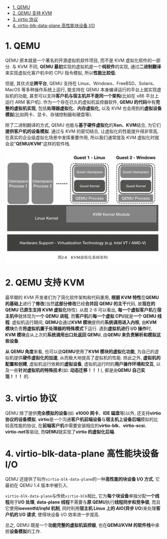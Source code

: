 
<!-- @import "[TOC]" {cmd="toc" depthFrom=1 depthTo=6 orderedList=false} -->

<!-- code_chunk_output -->

- [1. QEMU](#1-qemu)
- [2. QEMU 支持 KVM](#2-qemu-支持-kvm)
- [3. virtio 协议](#3-virtio-协议)
- [4. virtio-blk-data-plane 高性能块设备 I/O](#4-virtio-blk-data-plane-高性能块设备-io)

<!-- /code_chunk_output -->

# 1. QEMU

QEMU 原本就是一个著名的开源虚拟机软件项目, 而不是 KVM 虚拟化软件的一部分. 与 KVM 不同, **QEMU 最初**实现的虚拟机是一个**纯软件**的实现, 通过**二进制翻译**来实现虚拟化客户机中的 CPU 指令模拟, 所以**性能比较低**.

但是, 其优点是**跨平台**, QEMU 支持在 Linux、Windows、FreeBSD、Solaris、MacOS 等多种操作系统上运行, 能支持在 QEMU 本身编译运行的平台上就实现虚拟机的功能, 甚至可以支持**客户机与宿主机并不是同一个架构**(比如在 x86 平台上运行 ARM 客户机). 作为一个存在已久的虚拟机监控器软件, **QEMU 的代码**中有**完整的虚拟机实现**, 包括**处理器虚拟化**、**内存虚拟化**, 以及 KVM 也会用到的**虚拟设备模拟**(比如网卡、显卡、存储控制器和硬盘等).

除了二进制翻译的方式, QEMU 也能与**基于硬件虚拟化**的**Xen、KVM**结合, 为它们**提供客户机的设备模拟**. 通过与 KVM 的密切结合, 让虚拟化的性能提升得非常高, 在真实的企业级虚拟化场景中发挥重要作用, 所以我们通常提及 KVM 虚拟化时就会说"**QEMU/KVM**"这样的软件栈.

![](./images/2019-05-14-21-42-10.png)

# 2. QEMU 支持 KVM

最早期的 KVM 开发者们为了简化软件架构和代码重用, **根据 KVM 特性**在**QEMU 的基础上**进行了**修改**(当然**这部分修改**已经**合并回 QEMU 的主干**代码, 故**现在的 QEMU 已原生支持 KVM 虚拟化**特性). 从图 2\-8 可以看出, **每一个虚拟客户机**在**宿主机中**就体现为**一个 QEMU 进程**, 而**客户机**的**每一个虚拟 CPU**就是**一个 QEMU 线程**. 虚拟机运行期间, **QEMU**会通过**KVM 模块**提供的**系统调用进入内核**, 由**KVM 模块**负责**将虚拟机置于处理器的特殊模式**下运行. 遇到**虚拟机进行 I/O 操作**时, **KVM 模块**会从上次的**系统调用出口处返回 QEMU**, 由**QEMU 来负责解析和模拟这些设备**.

**从 QEMU 角度**来看, 也可以说**QEMU**使用了**KVM 模块的虚拟化功能**, 为自己的虚拟机提供**硬件虚拟化的加速**, 从而极大地提高了虚拟机的性能. 除此之外, **虚拟机的配置和创建**, 虚拟机运行依赖的**虚拟设备**, 虚拟机运行时的**用户操作环境和交互**, 以及一些**针对虚拟机的特殊技术**(如: **动态迁移！！！**), 都是由**QEMU 自己实现！！！** 的.

# 3. virtio 协议

QEMU 除了提供**完全模拟的设备**(如: **e1000 网卡**、**IDE 磁盘**等)以外, 还支持**virtio 协议的设备模拟**. **virtio**是一个沟通**客户机前端设备**与**宿主机上设备后端**模拟的比较高性能的协议, 在**前端客户机**中需要安装相应的**virtio\-blk**、**virtio\-scsi**、**virtio\-net**等驱动, 而**QEMU**就实现了**virtio 的虚拟化后端**.

# 4. virtio-blk-data-plane 高性能块设备 I/O

QEMU 还提供了叫作`virtio-blk-data-plane`的一种**高性能的块设备 I/O 方式**, 它最初在 QEMU 1.4 版本中被引入.

`virtio-blk-data-plane`与传统`virtio-blk`相比, 它为**每个块设备**单独分配**一个线程**用于**I/O 处理**, **data\-plane 线程**不需要与**原 QEMU**执行**线程同步和竞争锁**, 而且它使用**ioeventfd/irqfd 机制**, 同时利用**宿主机 Linux 上的 AIO(异步 I/O**)来处理**客户机的 I/O 请求**, 使得块设备 I/O 效率进一步提高.

总之, QEMU 既是一个**功能完整的虚拟机监控器**, 也在**QEMU/KVM 的软件栈**中承担**设备模拟**的工作.